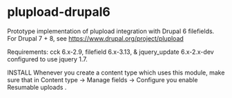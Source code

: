 # plupload-drupal6
Prototype implementation of plupload integration with Drupal 6 filefields. For Drupal 7 + 8, see https://www.drupal.org/project/plupload

Requirements: cck 6.x-2.9, filefield 6.x-3.13, & jquery_update 6.x-2.x-dev configured to use jquery 1.7.

INSTALL
Whenever you create a content type which uses this module, make sure that in 
Content type -> Manage fields -> Configure 
you enable Resumable uploads .


